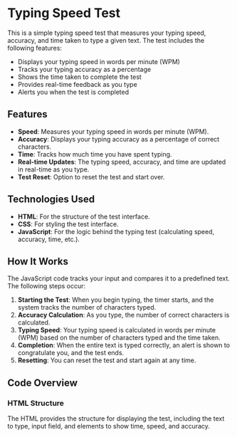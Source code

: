 # Typing Speed Test

This is a simple typing speed test that measures your typing speed, accuracy, and time taken to type a given text. The test includes the following features:

- Displays your typing speed in words per minute (WPM)
- Tracks your typing accuracy as a percentage
- Shows the time taken to complete the test
- Provides real-time feedback as you type
- Alerts you when the test is completed

## Features

- **Speed**: Measures your typing speed in words per minute (WPM).
- **Accuracy**: Displays your typing accuracy as a percentage of correct characters.
- **Time**: Tracks how much time you have spent typing.
- **Real-time Updates**: The typing speed, accuracy, and time are updated in real-time as you type.
- **Test Reset**: Option to reset the test and start over.

## Technologies Used

- **HTML**: For the structure of the test interface.
- **CSS**: For styling the test interface.
- **JavaScript**: For the logic behind the typing test (calculating speed, accuracy, time, etc.).

## How It Works

The JavaScript code tracks your input and compares it to a predefined text. The following steps occur:

1. **Starting the Test**: When you begin typing, the timer starts, and the system tracks the number of characters typed.
2. **Accuracy Calculation**: As you type, the number of correct characters is calculated.
3. **Typing Speed**: Your typing speed is calculated in words per minute (WPM) based on the number of characters typed and the time taken.
4. **Completion**: When the entire text is typed correctly, an alert is shown to congratulate you, and the test ends.
5. **Resetting**: You can reset the test and start again at any time.

## Code Overview

### HTML Structure

The HTML provides the structure for displaying the test, including the text to type, input field, and elements to show time, speed, and accuracy.


